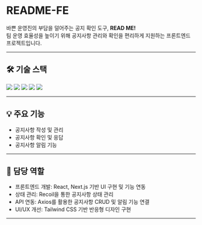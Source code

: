 <div>

<h1>README-FE</h1>
<p>바쁜 운영진의 부담을 덜어주는 공지 확인 도구, <strong>READ ME!</strong><br/>
팀 운영 효율성을 높이기 위해 공지사항 관리와 확인을 편리하게 지원하는 프론트엔드 프로젝트입니다.</p>

---

## 🛠 기술 스택
<img src="https://img.shields.io/badge/JavaScript-F7DF1E?style=flat-square&logo=JavaScript&logoColor=white"/>
<img src="https://img.shields.io/badge/React-087EA4?style=flat-square&logo=React&logoColor=white"/>
<img src="https://img.shields.io/badge/Tailwind-06B6D4?style=flat-square&logo=TailwindCSS&logoColor=white"/>
<img src="https://img.shields.io/badge/Axios-5A29E4?style=flat-square&logo=Axios&logoColor=white"/>
<img src="https://img.shields.io/badge/Recoil-3F7CAC?style=flat-square&logo=Recoil&logoColor=white"/>

---

## 💡 주요 기능
- 공지사항 작성 및 관리  
- 공지사항 확인 및 응답  
- 공지사항 알림 기능  

---

## 🤝 담당 역할
- 프론트엔드 개발: React, Next.js 기반 UI 구현 및 기능 연동  
- 상태 관리: Recoil을 통한 공지사항 상태 관리  
- API 연동: Axios를 활용한 공지사항 CRUD 및 알림 기능 연결  
- UI/UX 개선: Tailwind CSS 기반 반응형 디자인 구현

---

</div>
